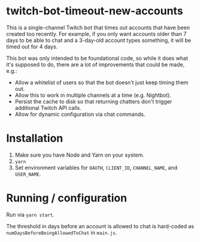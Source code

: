 # twitch-bot-timeout-new-accounts
This is a single-channel Twitch bot that times out accounts that have been created too recently. For example, if you only want accounts older than 7 days to be able to chat and a 3-day-old account types something, it will be timed out for 4 days.

This bot was only intended to be foundational code, so while it does what it's supposed to do, there are a lot of improvements that could be made, e.g.:

* Allow a whitelist of users so that the bot doesn't just keep timing them out.
* Allow this to work in multiple channels at a time (e.g. Nightbot).
* Persist the cache to disk so that returning chatters don't trigger additional Twitch API calls.
* Allow for dynamic configuration via chat commands.

# Installation
1. Make sure you have Node and Yarn on your system.
2. `yarn`
3. Set environment variables for `OAUTH`, `CLIENT_ID`, `CHANNEL_NAME`, and `USER_NAME`.

# Running / configuration
Run via `yarn start`.

The threshold in days before an account is allowed to chat is hard-coded as `numDaysBeforeBeingAllowedToChat` in `main.js`.

